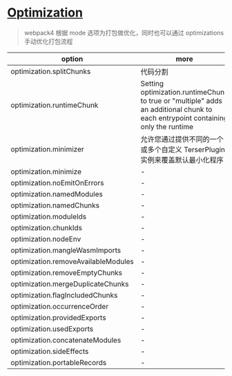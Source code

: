 # [Optimization](https://webpack.js.org/configuration/optimization/)

> webpack4 根据 mode 选项为打包做优化，同时也可以通过 optimizations 手动优化打包流程

| option                              | more                                                                                                                            |
| ----------------------------------- | ------------------------------------------------------------------------------------------------------------------------------- |
| optimization.splitChunks            | 代码分割                                                                                                                        |
| optimization.runtimeChunk           | Setting optimization.runtimeChunk to true or "multiple" adds an additional chunk to each entrypoint containing only the runtime |
| optimization.minimizer              | 允许您通过提供不同的一个或多个自定义 TerserPlugin 实例来覆盖默认最小化程序                                                      |
| optimization.minimize               | -                                                                                                                               |
| optimization.noEmitOnErrors         | -                                                                                                                               |
| optimization.namedModules           | -                                                                                                                               |
| optimization.namedChunks            | -                                                                                                                               |
| optimization.moduleIds              | -                                                                                                                               |
| optimization.chunkIds               | -                                                                                                                               |
| optimization.nodeEnv                | -                                                                                                                               |
| optimization.mangleWasmImports      | -                                                                                                                               |
| optimization.removeAvailableModules | -                                                                                                                               |
| optimization.removeEmptyChunks      | -                                                                                                                               |
| optimization.mergeDuplicateChunks   | -                                                                                                                               |
| optimization.flagIncludedChunks     | -                                                                                                                               |
| optimization.occurrenceOrder        | -                                                                                                                               |
| optimization.providedExports        | -                                                                                                                               |
| optimization.usedExports            | -                                                                                                                               |
| optimization.concatenateModules     | -                                                                                                                               |
| optimization.sideEffects            | -                                                                                                                               |
| optimization.portableRecords        | -                                                                                                                               |
